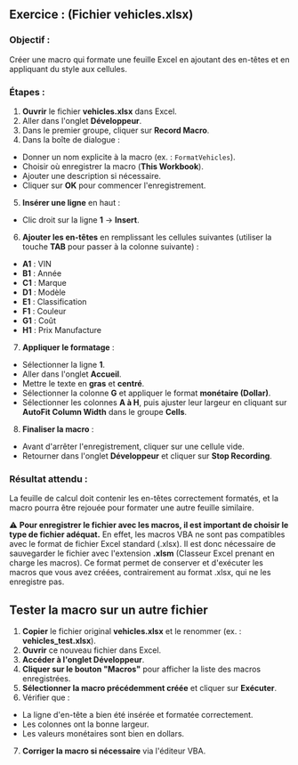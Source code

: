 ## Exercice : (Fichier **vehicles.xlsx**)

### Objectif :

Créer une macro qui formate une feuille Excel en ajoutant des en-têtes et en appliquant du style aux cellules.

### Étapes :

1. **Ouvrir** le fichier **vehicles.xlsx** dans Excel.
2. Aller dans l'onglet **Développeur**.
3. Dans le premier groupe, cliquer sur **Record Macro**.
4. Dans la boîte de dialogue :

- Donner un nom explicite à la macro (ex. : `FormatVehicles`).
- Choisir où enregistrer la macro (**This Workbook**).
- Ajouter une description si nécessaire.
- Cliquer sur **OK** pour commencer l'enregistrement.

5. **Insérer une ligne** en haut :

- Clic droit sur la ligne **1** → **Insert**.

6. **Ajouter les en-têtes** en remplissant les cellules suivantes (utiliser la touche **TAB** pour passer à la colonne suivante) :

- **A1** : VIN
- **B1** : Année
- **C1** : Marque
- **D1** : Modèle
- **E1** : Classification
- **F1** : Couleur
- **G1** : Coût
- **H1** : Prix Manufacture

7. **Appliquer le formatage** :

- Sélectionner la ligne **1**.
- Aller dans l'onglet **Accueil**.
- Mettre le texte en **gras** et **centré**.
- Sélectionner la colonne **G** et appliquer le format **monétaire (Dollar)**.
- Sélectionner les colonnes **A à H**, puis ajuster leur largeur en cliquant sur **AutoFit Column Width** dans le groupe **Cells**.

8. **Finaliser la macro** :

- Avant d'arrêter l'enregistrement, cliquer sur une cellule vide.
- Retourner dans l'onglet **Développeur** et cliquer sur **Stop Recording**.

### Résultat attendu :

La feuille de calcul doit contenir les en-têtes correctement formatés, et la macro pourra être rejouée pour formater une autre feuille similaire.

⚠️ **Pour enregistrer le fichier avec les macros, il est important de choisir le type de fichier adéquat.**
En effet, les macros VBA ne sont pas compatibles avec le format de fichier Excel standard (.xlsx). Il est donc nécessaire de sauvegarder le fichier avec l'extension **.xlsm** (Classeur Excel prenant en charge les macros). Ce format permet de conserver et d'exécuter les macros que vous avez créées, contrairement au format .xlsx, qui ne les enregistre pas.

## Tester la macro sur un autre fichier

1. **Copier** le fichier original **vehicles.xlsx** et le renommer (ex. : **vehicles_test.xlsx**).
2. **Ouvrir** ce nouveau fichier dans Excel.
3. **Accéder à l'onglet Développeur**.
4. **Cliquer sur le bouton "Macros"** pour afficher la liste des macros enregistrées.
5. **Sélectionner la macro précédemment créée** et cliquer sur **Exécuter**.
6. Vérifier que :

- La ligne d'en-tête a bien été insérée et formatée correctement.
- Les colonnes ont la bonne largeur.
- Les valeurs monétaires sont bien en dollars.

7. **Corriger la macro si nécessaire** via l'éditeur VBA.
